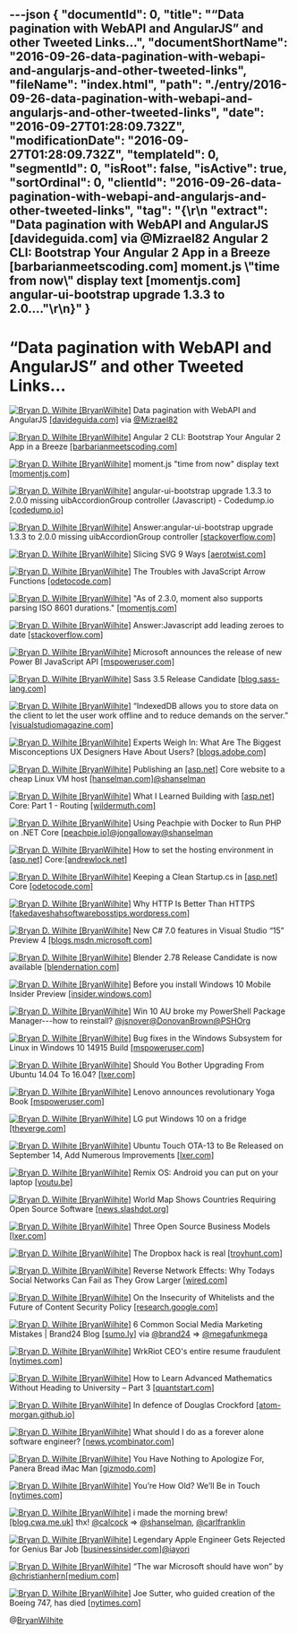 ---json
{
  "documentId": 0,
  "title": "“Data pagination with WebAPI and AngularJS” and other Tweeted Links…",
  "documentShortName": "2016-09-26-data-pagination-with-webapi-and-angularjs-and-other-tweeted-links",
  "fileName": "index.html",
  "path": "./entry/2016-09-26-data-pagination-with-webapi-and-angularjs-and-other-tweeted-links",
  "date": "2016-09-27T01:28:09.732Z",
  "modificationDate": "2016-09-27T01:28:09.732Z",
  "templateId": 0,
  "segmentId": 0,
  "isRoot": false,
  "isActive": true,
  "sortOrdinal": 0,
  "clientId": "2016-09-26-data-pagination-with-webapi-and-angularjs-and-other-tweeted-links",
  "tag": "{\r\n  \"extract\": \"Data pagination with WebAPI and AngularJS [davideguida.com] via @Mizrael82 Angular 2 CLI: Bootstrap Your Angular 2 App in a Breeze [barbarianmeetscoding.com] moment.js \\\"time from now\\\" display text [momentjs.com] angular-ui-bootstrap upgrade 1.3.3 to 2.0....\"\r\n}"
}
---

# “Data pagination with WebAPI and AngularJS” and other Tweeted Links…

[<img alt="Bryan D. Wilhite [BryanWilhite]" src="https://songhay.blob.core.windows.net/shared-social-twitter/BryanWilhite.jpeg">](http://t.co/UNdqV0Z1zz "Bryan D. Wilhite [BryanWilhite]") Data pagination with WebAPI and AngularJS [[davideguida.com]](http://www.davideguida.com/data-pagination-with-webapi-and-angularjs/) via [@Mizrael82](http://twitter.com/Mizrael82)

[<img alt="Bryan D. Wilhite [BryanWilhite]" src="https://songhay.blob.core.windows.net/shared-social-twitter/BryanWilhite.jpeg">](http://t.co/UNdqV0Z1zz "Bryan D. Wilhite [BryanWilhite]") Angular 2 CLI: Bootstrap Your Angular 2 App in a Breeze [[barbarianmeetscoding.com]](https://www.barbarianmeetscoding.com/blog/2016/08/24/angular-2-cli-bootstrap-your-angular-2-app-in-a-breeze/)

[<img alt="Bryan D. Wilhite [BryanWilhite]" src="https://songhay.blob.core.windows.net/shared-social-twitter/BryanWilhite.jpeg">](http://t.co/UNdqV0Z1zz "Bryan D. Wilhite [BryanWilhite]") moment.js "time from now" display text [[momentjs.com]](http://momentjs.com/docs/#/displaying/fromnow/)

[<img alt="Bryan D. Wilhite [BryanWilhite]" src="https://songhay.blob.core.windows.net/shared-social-twitter/BryanWilhite.jpeg">](http://t.co/UNdqV0Z1zz "Bryan D. Wilhite [BryanWilhite]") angular-ui-bootstrap upgrade 1.3.3 to 2.0.0 missing uibAccordionGroup controller (Javascript) - Codedump.io [[codedump.io]](https://codedump.io/share/MB7cqBQjXYli/1/angular-ui-bootstrap-upgrade-133-to-200-missing-uibaccordiongroup-controller#.V8oZnLPePzY.twitter)

[<img alt="Bryan D. Wilhite [BryanWilhite]" src="https://songhay.blob.core.windows.net/shared-social-twitter/BryanWilhite.jpeg">](http://t.co/UNdqV0Z1zz "Bryan D. Wilhite [BryanWilhite]") Answer:angular-ui-bootstrap upgrade 1.3.3 to 2.0.0 missing uibAccordionGroup controller [[stackoverflow.com]](http://stackoverflow.com/a/38489803/22944?stw=2)

[<img alt="Bryan D. Wilhite [BryanWilhite]" src="https://songhay.blob.core.windows.net/shared-social-twitter/BryanWilhite.jpeg">](http://t.co/UNdqV0Z1zz "Bryan D. Wilhite [BryanWilhite]") Slicing SVG 9 Ways [[aerotwist.com]](https://aerotwist.com/blog/slicing-svg-9-ways/)

[<img alt="Bryan D. Wilhite [BryanWilhite]" src="https://songhay.blob.core.windows.net/shared-social-twitter/BryanWilhite.jpeg">](http://t.co/UNdqV0Z1zz "Bryan D. Wilhite [BryanWilhite]") The Troubles with JavaScript Arrow Functions [[odetocode.com]](http://odetocode.com/blogs/scott/archive/2016/09/01/the-troubles-with-javascript-arrow-functions.aspx)

[<img alt="Bryan D. Wilhite [BryanWilhite]" src="https://songhay.blob.core.windows.net/shared-social-twitter/BryanWilhite.jpeg">](http://t.co/UNdqV0Z1zz "Bryan D. Wilhite [BryanWilhite]") "As of 2.3.0, moment also supports parsing ISO 8601 durations." [[momentjs.com]](http://momentjs.com/docs/#/durations/hours/)

[<img alt="Bryan D. Wilhite [BryanWilhite]" src="https://songhay.blob.core.windows.net/shared-social-twitter/BryanWilhite.jpeg">](http://t.co/UNdqV0Z1zz "Bryan D. Wilhite [BryanWilhite]") Answer:Javascript add leading zeroes to date [[stackoverflow.com]](http://stackoverflow.com/a/3605248/22944?stw=2)

[<img alt="Bryan D. Wilhite [BryanWilhite]" src="https://songhay.blob.core.windows.net/shared-social-twitter/BryanWilhite.jpeg">](http://t.co/UNdqV0Z1zz "Bryan D. Wilhite [BryanWilhite]") Microsoft announces the release of new Power BI JavaScript API [[mspoweruser.com]](http://mspoweruser.com/microsoft-announces-release-new-power-bi-javascript-api/)

[<img alt="Bryan D. Wilhite [BryanWilhite]" src="https://songhay.blob.core.windows.net/shared-social-twitter/BryanWilhite.jpeg">](http://t.co/UNdqV0Z1zz "Bryan D. Wilhite [BryanWilhite]") Sass 3.5 Release Candidate [[blog.sass-lang.com]](http://blog.sass-lang.com/posts/809572-sass-35-release-candidate)

[<img alt="Bryan D. Wilhite [BryanWilhite]" src="https://songhay.blob.core.windows.net/shared-social-twitter/BryanWilhite.jpeg">](http://t.co/UNdqV0Z1zz "Bryan D. Wilhite [BryanWilhite]") “IndexedDB allows you to store data on the client to let the user work offline and to reduce demands on the server.” [[visualstudiomagazine.com]](https://visualstudiomagazine.com/articles/2016/08/30/storing-data-client-javascript-typescript.aspx)

[<img alt="Bryan D. Wilhite [BryanWilhite]" src="https://songhay.blob.core.windows.net/shared-social-twitter/BryanWilhite.jpeg">](http://t.co/UNdqV0Z1zz "Bryan D. Wilhite [BryanWilhite]") Experts Weigh In: What Are The Biggest Misconceptions UX Designers Have About Users? [[blogs.adobe.com]](https://blogs.adobe.com/creativecloud/experts-weigh-in-what-are-the-biggest-misconceptions-ux-designers-have-about-users/)

[<img alt="Bryan D. Wilhite [BryanWilhite]" src="https://songhay.blob.core.windows.net/shared-social-twitter/BryanWilhite.jpeg">](http://t.co/UNdqV0Z1zz "Bryan D. Wilhite [BryanWilhite]") Publishing an [[asp.net]](http://ASP.NET) Core website to a cheap Linux VM host [[hanselman.com]](http://www.hanselman.com/blog/PublishingAnASPNETCoreWebsiteToACheapLinuxVMHost.aspx)[@shanselman](http://twitter.com/shanselman)

[<img alt="Bryan D. Wilhite [BryanWilhite]" src="https://songhay.blob.core.windows.net/shared-social-twitter/BryanWilhite.jpeg">](http://t.co/UNdqV0Z1zz "Bryan D. Wilhite [BryanWilhite]") What I Learned Building with [[asp.net]](http://ASP.NET) Core: Part 1 - Routing [[wildermuth.com]](http://wildermuth.com/2016/09/05/What-I-Learned-Building-with-ASP-NET-Core-Part-1---Routing)

[<img alt="Bryan D. Wilhite [BryanWilhite]" src="https://songhay.blob.core.windows.net/shared-social-twitter/BryanWilhite.jpeg">](http://t.co/UNdqV0Z1zz "Bryan D. Wilhite [BryanWilhite]") Using Peachpie with Docker to Run PHP on .NET Core [[peachpie.io]](http://www.peachpie.io/2016/08/dotnetcore.html)[@jongalloway](http://twitter.com/jongalloway)[@shanselman](http://twitter.com/shanselman)

[<img alt="Bryan D. Wilhite [BryanWilhite]" src="https://songhay.blob.core.windows.net/shared-social-twitter/BryanWilhite.jpeg">](http://t.co/UNdqV0Z1zz "Bryan D. Wilhite [BryanWilhite]") How to set the hosting environment in [[asp.net]](http://ASP.NET) Core:[[andrewlock.net]](http://andrewlock.net/how-to-set-the-hosting-environment-in-asp-net-core/)

[<img alt="Bryan D. Wilhite [BryanWilhite]" src="https://songhay.blob.core.windows.net/shared-social-twitter/BryanWilhite.jpeg">](http://t.co/UNdqV0Z1zz "Bryan D. Wilhite [BryanWilhite]") Keeping a Clean Startup.cs in [[asp.net]](http://Asp.Net) Core [[odetocode.com]](http://odetocode.com/blogs/scott/archive/2016/08/30/keeping-a-clean-startup-cs-in-asp-net-core.aspx)

[<img alt="Bryan D. Wilhite [BryanWilhite]" src="https://songhay.blob.core.windows.net/shared-social-twitter/BryanWilhite.jpeg">](http://t.co/UNdqV0Z1zz "Bryan D. Wilhite [BryanWilhite]") Why HTTP Is Better Than HTTPS [[fakedaveshahsoftwarebosstips.wordpress.com]](https://fakedaveshahsoftwarebosstips.wordpress.com/2016/04/17/why-http-is-better-than-https/)

[<img alt="Bryan D. Wilhite [BryanWilhite]" src="https://songhay.blob.core.windows.net/shared-social-twitter/BryanWilhite.jpeg">](http://t.co/UNdqV0Z1zz "Bryan D. Wilhite [BryanWilhite]") New C# 7.0 features in Visual Studio “15” Preview 4 [[blogs.msdn.microsoft.com]](https://blogs.msdn.microsoft.com/visualstudio/2016/08/30/new-c-7-0-features-in-vs15-preview-4/)

[<img alt="Bryan D. Wilhite [BryanWilhite]" src="https://songhay.blob.core.windows.net/shared-social-twitter/BryanWilhite.jpeg">](http://t.co/UNdqV0Z1zz "Bryan D. Wilhite [BryanWilhite]") Blender 2.78 Release Candidate is now available [[blendernation.com]](http://www.blendernation.com/2016/09/04/blender-2-78-release-candidate-now-available/)

[<img alt="Bryan D. Wilhite [BryanWilhite]" src="https://songhay.blob.core.windows.net/shared-social-twitter/BryanWilhite.jpeg">](http://t.co/UNdqV0Z1zz "Bryan D. Wilhite [BryanWilhite]") Before you install Windows 10 Mobile Insider Preview [[insider.windows.com]](https://insider.windows.com/Home/GetStarted/preview-faq-right-for-me-phone)

[<img alt="Bryan D. Wilhite [BryanWilhite]" src="https://songhay.blob.core.windows.net/shared-social-twitter/BryanWilhite.jpeg">](http://t.co/UNdqV0Z1zz "Bryan D. Wilhite [BryanWilhite]") Win 10 AU broke my PowerShell Package Manager---how to reinstall? [@jsnover](http://twitter.com/jsnover)[@DonovanBrown](http://twitter.com/DonovanBrown)[@PSHOrg](http://twitter.com/PSHOrg)

[<img alt="Bryan D. Wilhite [BryanWilhite]" src="https://songhay.blob.core.windows.net/shared-social-twitter/BryanWilhite.jpeg">](http://t.co/UNdqV0Z1zz "Bryan D. Wilhite [BryanWilhite]") Bug fixes in the Windows Subsystem for Linux in Windows 10 14915 Build [[mspoweruser.com]](http://mspoweruser.com/bug-fixes-windows-subsystem-linux-windows-10-14915-build/)

[<img alt="Bryan D. Wilhite [BryanWilhite]" src="https://songhay.blob.core.windows.net/shared-social-twitter/BryanWilhite.jpeg">](http://t.co/UNdqV0Z1zz "Bryan D. Wilhite [BryanWilhite]") Should You Bother Upgrading From Ubuntu 14.04 To 16.04? [[lxer.com]](http://lxer.com/module/newswire/ext_link.php?rid=233468)

[<img alt="Bryan D. Wilhite [BryanWilhite]" src="https://songhay.blob.core.windows.net/shared-social-twitter/BryanWilhite.jpeg">](http://t.co/UNdqV0Z1zz "Bryan D. Wilhite [BryanWilhite]") Lenovo announces revolutionary Yoga Book [[mspoweruser.com]](http://mspoweruser.com/lenovo-announces-revolutionary-yoga-book/)

[<img alt="Bryan D. Wilhite [BryanWilhite]" src="https://songhay.blob.core.windows.net/shared-social-twitter/BryanWilhite.jpeg">](http://t.co/UNdqV0Z1zz "Bryan D. Wilhite [BryanWilhite]") LG put Windows 10 on a fridge [[theverge.com]](http://www.theverge.com/circuitbreaker/2016/9/2/12767932/lg-instaview-fridge-windows-10-ifa-2016)

[<img alt="Bryan D. Wilhite [BryanWilhite]" src="https://songhay.blob.core.windows.net/shared-social-twitter/BryanWilhite.jpeg">](http://t.co/UNdqV0Z1zz "Bryan D. Wilhite [BryanWilhite]") Ubuntu Touch OTA-13 to Be Released on September 14, Add Numerous Improvements [[lxer.com]](http://lxer.com/module/newswire/ext_link.php?rid=233485)

[<img alt="Bryan D. Wilhite [BryanWilhite]" src="https://songhay.blob.core.windows.net/shared-social-twitter/BryanWilhite.jpeg">](http://t.co/UNdqV0Z1zz "Bryan D. Wilhite [BryanWilhite]") Remix OS: Android you can put on your laptop [[youtu.be]](https://youtu.be/hrAw8Y1Mtwg)

[<img alt="Bryan D. Wilhite [BryanWilhite]" src="https://songhay.blob.core.windows.net/shared-social-twitter/BryanWilhite.jpeg">](http://t.co/UNdqV0Z1zz "Bryan D. Wilhite [BryanWilhite]") World Map Shows Countries Requiring Open Source Software [[news.slashdot.org]](https://news.slashdot.org/story/16/09/03/1922219/world-map-shows-countries-requiring-open-source-software?utm_source=feedly1.0mainlinkanon&utm_medium=feed)

[<img alt="Bryan D. Wilhite [BryanWilhite]" src="https://songhay.blob.core.windows.net/shared-social-twitter/BryanWilhite.jpeg">](http://t.co/UNdqV0Z1zz "Bryan D. Wilhite [BryanWilhite]") Three Open Source Business Models [[lxer.com]](http://lxer.com/module/newswire/ext_link.php?rid=233536)

[<img alt="Bryan D. Wilhite [BryanWilhite]" src="https://songhay.blob.core.windows.net/shared-social-twitter/BryanWilhite.jpeg">](http://t.co/UNdqV0Z1zz "Bryan D. Wilhite [BryanWilhite]") The Dropbox hack is real [[troyhunt.com]](https://www.troyhunt.com/the-dropbox-hack-is-real/)

[<img alt="Bryan D. Wilhite [BryanWilhite]" src="https://songhay.blob.core.windows.net/shared-social-twitter/BryanWilhite.jpeg">](http://t.co/UNdqV0Z1zz "Bryan D. Wilhite [BryanWilhite]") Reverse Network Effects: Why Todays Social Networks Can Fail as They Grow Larger [[wired.com]](http://www.wired.com/insights/2014/03/reverse-network-effects-todays-social-networks-can-fail-grow-larger/)

[<img alt="Bryan D. Wilhite [BryanWilhite]" src="https://songhay.blob.core.windows.net/shared-social-twitter/BryanWilhite.jpeg">](http://t.co/UNdqV0Z1zz "Bryan D. Wilhite [BryanWilhite]") On the Insecurity of Whitelists and the Future of Content Security Policy [[research.google.com]](https://research.google.com/pubs/pub45542.html)

[<img alt="Bryan D. Wilhite [BryanWilhite]" src="https://songhay.blob.core.windows.net/shared-social-twitter/BryanWilhite.jpeg">](http://t.co/UNdqV0Z1zz "Bryan D. Wilhite [BryanWilhite]") 6 Common Social Media Marketing Mistakes | Brand24 Blog [[sumo.ly]](http://sumo.ly/odr2) via [@brand24](http://twitter.com/brand24) => [@megafunkmega](http://twitter.com/megafunkmega)

[<img alt="Bryan D. Wilhite [BryanWilhite]" src="https://songhay.blob.core.windows.net/shared-social-twitter/BryanWilhite.jpeg">](http://t.co/UNdqV0Z1zz "Bryan D. Wilhite [BryanWilhite]") WrkRiot CEO's entire resume fraudulent [[nytimes.com]](http://www.nytimes.com/2016/09/01/technology/a-silicon-valley-dream-collapses-in-allegations-of-fraud.html)

[<img alt="Bryan D. Wilhite [BryanWilhite]" src="https://songhay.blob.core.windows.net/shared-social-twitter/BryanWilhite.jpeg">](http://t.co/UNdqV0Z1zz "Bryan D. Wilhite [BryanWilhite]") How to Learn Advanced Mathematics Without Heading to University – Part 3 [[quantstart.com]](https://www.quantstart.com/articles/How-to-Learn-Advanced-Mathematics-Without-Heading-to-University-Part-3)

[<img alt="Bryan D. Wilhite [BryanWilhite]" src="https://songhay.blob.core.windows.net/shared-social-twitter/BryanWilhite.jpeg">](http://t.co/UNdqV0Z1zz "Bryan D. Wilhite [BryanWilhite]") In defence of Douglas Crockford [[atom-morgan.github.io]](http://atom-morgan.github.io/in-defense-of-douglas-crockford)

[<img alt="Bryan D. Wilhite [BryanWilhite]" src="https://songhay.blob.core.windows.net/shared-social-twitter/BryanWilhite.jpeg">](http://t.co/UNdqV0Z1zz "Bryan D. Wilhite [BryanWilhite]") What should I do as a forever alone software engineer? [[news.ycombinator.com]](https://news.ycombinator.com/item?id=12427845)

[<img alt="Bryan D. Wilhite [BryanWilhite]" src="https://songhay.blob.core.windows.net/shared-social-twitter/BryanWilhite.jpeg">](http://t.co/UNdqV0Z1zz "Bryan D. Wilhite [BryanWilhite]") You Have Nothing to Apologize For, Panera Bread iMac Man [[gizmodo.com]](http://gizmodo.com/5429732/you-have-nothing-to-apologize-for-panera-bread-imac-man?utm_medium=sharefromsite&utm_source=Gizmodo_twitter)

[<img alt="Bryan D. Wilhite [BryanWilhite]" src="https://songhay.blob.core.windows.net/shared-social-twitter/BryanWilhite.jpeg">](http://t.co/UNdqV0Z1zz "Bryan D. Wilhite [BryanWilhite]") You’re How Old? We’ll Be in Touch [[nytimes.com]](http://www.nytimes.com/2016/09/04/opinion/sunday/youre-how-old-well-be-in-touch.html)

[<img alt="Bryan D. Wilhite [BryanWilhite]" src="https://songhay.blob.core.windows.net/shared-social-twitter/BryanWilhite.jpeg">](http://t.co/UNdqV0Z1zz "Bryan D. Wilhite [BryanWilhite]") i made the morning brew! [[blog.cwa.me.uk]](http://blog.cwa.me.uk/2016/09/05/the-morning-brew-2171/) thx! [@calcock](http://twitter.com/calcock) => [@shanselman](http://twitter.com/shanselman), [@carlfranklin](http://twitter.com/carlfranklin)

[<img alt="Bryan D. Wilhite [BryanWilhite]" src="https://songhay.blob.core.windows.net/shared-social-twitter/BryanWilhite.jpeg">](http://t.co/UNdqV0Z1zz "Bryan D. Wilhite [BryanWilhite]") Legendary Apple Engineer Gets Rejected for Genius Bar Job [[businessinsider.com]](http://www.businessinsider.com/jk-scheinberg-apple-engineer-rejected-job-apple-store-genius-bar-2016-9)[@iayori](http://twitter.com/iayori)

[<img alt="Bryan D. Wilhite [BryanWilhite]" src="https://songhay.blob.core.windows.net/shared-social-twitter/BryanWilhite.jpeg">](http://t.co/UNdqV0Z1zz "Bryan D. Wilhite [BryanWilhite]") “The war Microsoft should have won” by [@christianhern](http://twitter.com/christianhern)[[medium.com]](https://medium.com/@christianhern/the-war-microsoft-should-have-won-65d836aa2358#.qz3zw9s0i)

[<img alt="Bryan D. Wilhite [BryanWilhite]" src="https://songhay.blob.core.windows.net/shared-social-twitter/BryanWilhite.jpeg">](http://t.co/UNdqV0Z1zz "Bryan D. Wilhite [BryanWilhite]") Joe Sutter, who guided creation of the Boeing 747, has died [[nytimes.com]](http://www.nytimes.com/2016/09/02/business/joe-sutter-dead.html)

@[BryanWilhite](https://twitter.com/BryanWilhite)
